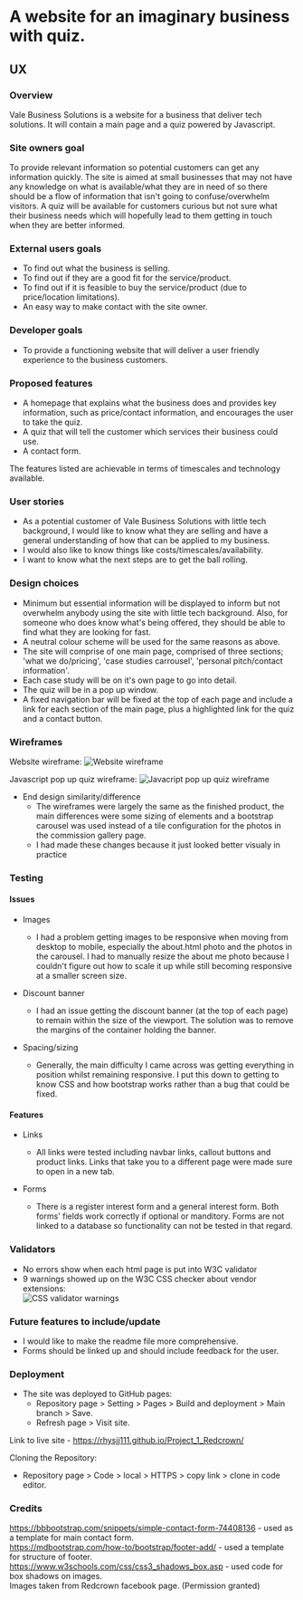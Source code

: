 # A website for an imaginary business with quiz.

## UX

### Overview
Vale Business Solutions is a website for a business that deliver tech solutions. It will contain a main page and a quiz powered by Javascript.

### Site owners goal
To provide relevant information so potential customers can get any information quickly. The site is aimed at small businesses that may not have any knowledge on what is available/what they are in need of so there should  be a flow of information that isn't going to confuse/overwhelm visitors. A quiz will be available for customers curious but not sure what their business needs which will hopefully lead to them getting in touch when they are better informed.

### External users goals
* To find out what the business is selling. 
* To find out if they are a good fit for the service/product.
* To find out if it is feasible to buy the service/product (due to price/location limitations).
* An easy way to make contact with the site owner.

### Developer goals
- To provide a functioning website that will deliver a user friendly experience to the business customers.

### Proposed features
- A homepage that explains what the business does and provides key information, such as price/contact information, and encourages the user to take the quiz.
- A quiz that will tell the customer which services their business could use.
- A contact form.

The features listed are achievable in terms of timescales and technology available.

### User stories
- As a potential customer of Vale Business Solutions with little tech background, I would like to know what they are selling and have a general understanding of how that can be applied to my business.
- I would also like to know things like costs/timescales/availability.
- I want to know what the next steps are to get the ball rolling.

### Design choices
- Minimum but essential information will be displayed to inform but not overwhelm anybody using the site with little tech background. Also, for someone who does know what's being offered, they should be able to find what they are looking for fast.
- A neutral colour scheme will be used for the same reasons as above.
- The site will comprise of one main page, comprised of three sections; 'what we do/pricing', 'case studies carrousel', 'personal pitch/contact information'.
- Each case study will be on it's own page to go into detail.
- The quiz will be in a pop up window.
- A fixed navigation bar will be fixed at the top of each page and include a link for each section of the main page, plus a highlighted link for the quiz and a contact button.

### Wireframes
Website wireframe:
![Website wireframe](/assets/images/wireframes/Portfolio_project_wireframe.png)

Javascript pop up quiz wireframe:
![Javacript pop up quiz wireframe](/assets/images/wireframes/Portfolio_project_javascript_wireframe.png)

- End design similarity/difference
  - The wireframes were largely the same as the finished product, the main differences were some sizing of elements and a bootstrap carousel was used instead of a tile configuration for the photos in the commission gallery page.
  - I had made these changes because it just looked better visualy in practice

### Testing 

#### Issues
- Images
  - I had a problem getting images to be responsive when moving from desktop to mobile, especially the about.html photo and the photos in the carousel. I had to manually resize the about me photo because I couldn't figure out how to scale it up while still becoming responsive at a smaller screen size.

- Discount banner
  - I had an issue getting the discount banner (at the top of each page) to remain within the size of the viewport. The solution was to remove the margins of the container holding the banner.

- Spacing/sizing
  - Generally, the main difficulty I came across was getting everything in position whilst remaining responsive. I put this down to getting to know CSS and how bootstrap works rather than a bug that could be fixed.

#### Features

- Links
  - All links were tested including navbar links, callout buttons and product links. Links that take you to a different page were made sure to open in a new tab.

- Forms
  - There is a register interest form and a general interest form. Both forms' fields work correctly if optional or manditory. Forms are not linked to a database so functionality can not be tested in that regard.


### Validators

- No errors show when each html page is put into W3C validator
- 9 warnings showed up on the W3C CSS checker about vendor extensions:  
![CSS validator warnings](/assets/images/Readme/CSS_validator.png)

### Future features to include/update

- I would like to make the readme file more comprehensive.
- Forms should be linked up and should include feedback for the user.



### Deployment
- The site was deployed to GitHub pages:
  - Repository page > Setting > Pages > Build and deployment > Main branch > Save.
  - Refresh page > Visit site.
    
Link to live site - https://rhysjj111.github.io/Project_1_Redcrown/

Cloning the Repository:
  - Repository page > Code > local > HTTPS > copy link > clone in code editor.

### Credits
https://bbbootstrap.com/snippets/simple-contact-form-74408136 - used as a template for main contact form.  
https://mdbootstrap.com/how-to/bootstrap/footer-add/ - used a template for structure of footer.  
https://www.w3schools.com/css/css3_shadows_box.asp - used code for box shadows on images.  
Images taken from Redcrown facebook page. (Permission granted)  

